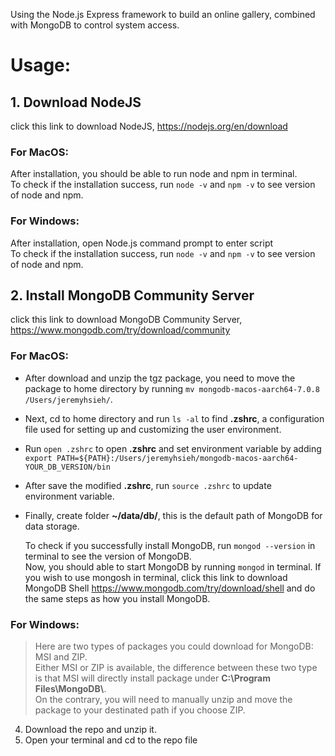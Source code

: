 Using the Node.js Express framework to build an online gallery, combined with MongoDB to control system access.

# Usage:
## 1. Download NodeJS  
   click this link to download NodeJS, https://nodejs.org/en/download  
   
   ### For MacOS:  
   After installation, you should be able to run node and npm in terminal.  
   To check if the installation success, run ```node -v``` and ```npm -v``` to see version of node and npm.  
   
   ### For Windows:  
   After installation, open Node.js command prompt to enter script  
   To check if the installation success, run ```node -v``` and ```npm -v``` to see version of node and npm.
   
## 2. Install MongoDB Community Server
   click this link to download MongoDB Community Server, https://www.mongodb.com/try/download/community

   ### For MacOS: 
   * After download and unzip the tgz package, you need to move the package to home directory by running ```mv mongodb-macos-aarch64-7.0.8 /Users/jeremyhsieh/```.
   * Next, cd to home directory and run ```ls -al``` to find **.zshrc**, a configuration file used for setting up and customizing the user environment.  
   * Run ```open .zshrc``` to open **.zshrc** and set environment variable by adding ```export PATH=${PATH}:/Users/jeremyhsieh/mongodb-macos-aarch64-YOUR_DB_VERSION/bin```
   * After save the modified **.zshrc**, run ```source .zshrc``` to update environment variable.
   * Finally, create folder **~/data/db/**, this is the default path of MongoDB for data storage.

     To check if you successfully install MongoDB, run ```mongod --version``` in terminal to see the version of MongoDB.  
     Now, you should able to start MongoDB by running ```mongod``` in terminal.
     If you wish to use mongosh in terminal, click this link to download MongoDB Shell https://www.mongodb.com/try/download/shell and do the same steps as how you install MongoDB.  
   
   ### For Windows:  
   > Here are two types of packages you could download for MongoDB: MSI and ZIP.  
   > Either MSI or ZIP is available, the difference between these two type is that MSI will directly install package under **C:\Program Files\MongoDB\\**.  
   > On the contrary, you will need to manually unzip and move the package to your destinated path if you choose ZIP. 

   
   
4. Download the repo and unzip it.
5. Open your terminal and cd to the repo file
